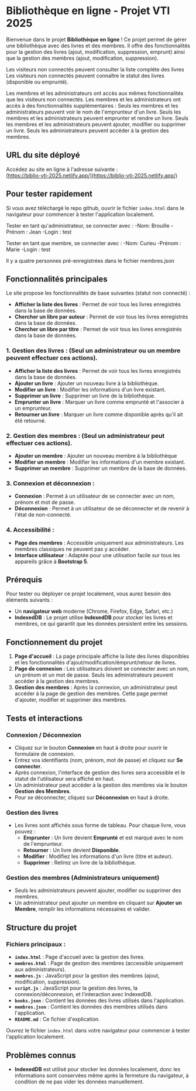 # Bibliothèque en ligne - Projet VTI 2025

Bienvenue dans le projet **Bibliothèque en ligne** !
Ce projet permet de gérer une bibliothèque avec des livres et des membres.
Il offre des fonctionnalités pour la gestion des livres (ajout, modification, suppression, emprunt) ainsi que la gestion des membres (ajout, modification, suppression).

Les visiteurs non connectés peuvent consulter la liste complète des livres
Les visiteurs non connectés peuvent connaître le statut des livres (disponible ou emprunté).

Les membres et les administrateurs ont accès aux mêmes fonctionnalités que les visiteurs non connectés.
Les membres et les administrateurs ont accès à des fonctionnalités supplémentaires :
Seuls les membres et les administrateurs peuvent voir le nom de l'emprunteur d'un livre.
Seuls les membres et les administrateurs peuvent emprunter et rendre un livre.
Seuls les membres et les administrateurs peuvent ajouter, modifier ou supprimer un livre.
Seuls les administrateurs peuvent accéder à la gestion des membres.

## URL du site déployé

Accédez au site en ligne à l'adresse suivante :  
[https://biblio-vti-2025.netlify.app/](https://biblio-vti-2025.netlify.app/)

## Pour tester rapidement

Si vous avez téléchargé le repo github,
ouvrir le fichier `index.html` dans le navigateur pour commencer à tester l'application localement.

Tester en tant qu'administrateur, se connecter avec :
-Nom: Brouille
-Prénom : Jean
-Login : test

Tester en tant que membre, se connecter avec :
-Nom: Curieu
-Prénom : Marie
-Login : test

Il y a quatre personnes pré-enregistrées dans le fichier membres.json

## Fonctionnalités principales

Le site propose les fonctionnalités de base suivantes (statut non connecté) :

- **Afficher la liste des livres** : Permet de voir tous les livres enregistrés dans la base de données.
- **Chercher un libre par auteur** : Permet de voir tous les livres enregistrés dans la base de données.
- **Chercher un libre par titre** : Permet de voir tous les livres enregistrés dans la base de données.

### 1. Gestion des livres : (Seul un administrateur ou un membre peuvent effectuer ces actions).

- **Afficher la liste des livres** : Permet de voir tous les livres enregistrés dans la base de données.
- **Ajouter un livre** : Ajouter un nouveau livre à la bibliothèque.
- **Modifier un livre** : Modifier les informations d'un livre existant.
- **Supprimer un livre** : Supprimer un livre de la bibliothèque.
- **Emprunter un livre** : Marquer un livre comme emprunté et l'associer à un emprunteur.
- **Retourner un livre** : Marquer un livre comme disponible après qu'il ait été retourné.

### 2. Gestion des membres : (Seul un administrateur peut effectuer ces actions).

- **Ajouter un membre** : Ajouter un nouveau membre à la bibliothèque
- **Modifier un membre** : Modifier les informations d'un membre existant.
- **Supprimer un membre** : Supprimer un membre de la base de données.

### 3. Connexion et déconnexion :

- **Connexion** : Permet à un utilisateur de se connecter avec un nom, prénom et mot de passe.
- **Déconnexion** : Permet à un utilisateur de se déconnecter et de revenir à l'état de non-connecté.

### 4. Accessibilité :

- **Page des membres** : Accessible uniquement aux administrateurs. Les membres classiques ne peuvent pas y accéder.
- **Interface utilisateur** : Adaptée pour une utilisation facile sur tous les appareils grâce à **Bootstrap 5**.

## Prérequis

Pour tester ou déployer ce projet localement, vous aurez besoin des éléments suivants :

- Un **navigateur web** moderne (Chrome, Firefox, Edge, Safari, etc.)
- **IndexedDB** : Le projet utilise **IndexedDB** pour stocker les livres et membres, ce qui garantit que les données persistent entre les sessions.

## Fonctionnement du projet

1. **Page d'accueil** : La page principale affiche la liste des livres disponibles et les fonctionnalités d'ajout/modification/émprunt/retour de livres.
2. **Page de connexion** : Les utilisateurs doivent se connecter avec un nom, un prénom et un mot de passe. Seuls les administrateurs peuvent accéder à la gestion des membres.
3. **Gestion des membres** : Après la connexion, un administrateur peut accéder à la page de gestion des membres. Cette page permet d'ajouter, modifier et supprimer des membres.

## Tests et interactions

### Connexion / Déconnexion

- Cliquez sur le bouton **Connexion** en haut à droite pour ouvrir le formulaire de connexion.
- Entrez vos identifiants (nom, prénom, mot de passe) et cliquez sur **Se connecter**.
- Après connexion, l'interface de gestion des livres sera accessible et le statut de l'utilisateur sera affiché en haut.
- Un administrateur peut accéder à la gestion des membres via le bouton **Gestion des Membres**.
- Pour se déconnecter, cliquez sur **Déconnexion** en haut à droite.

### Gestion des livres

- Les livres sont affichés sous forme de tableau. Pour chaque livre, vous pouvez :
  - **Emprunter** : Un livre devient **Emprunté** et est marqué avec le nom de l'emprunteur.
  - **Retourner** : Un livre devient **Disponible**.
  - **Modifier** : Modifiez les informations d'un livre (titre et auteur).
  - **Supprimer** : Retirez un livre de la bibliothèque.

### Gestion des membres (Administrateurs uniquement)

- Seuls les administrateurs peuvent ajouter, modifier ou supprimer des membres.
- Un administrateur peut ajouter un membre en cliquant sur **Ajouter un Membre**, remplir les informations nécessaires et valider.

## Structure du projet

### Fichiers principaux :

- **`index.html`** : Page d'accueil avec la gestion des livres.
- **`membres.html`** : Page de gestion des membres (accessible uniquement aux administrateurs).
- **`membres.js`** : JavaScript pour la gestion des membres (ajout, modification, suppression).
- **`script.js`** : JavaScript pour la gestion des livres, la connexion/déconnexion, et l'interaction avec IndexedDB.
- **`books.json`** : Contient les données des livres utilisés dans l'application.
- **`membres.json`** : Contient les données des membres utilisés dans l'application.
- **`README.md`** : Ce fichier d'explication.

Ouvrez le fichier `index.html` dans votre navigateur pour commencer à tester l'application localement.

## Problèmes connus

- **IndexedDB** est utilisé pour stocker les données localement, donc les informations sont conservées même après la fermeture du navigateur, à condition de ne pas vider les données manuellement.
